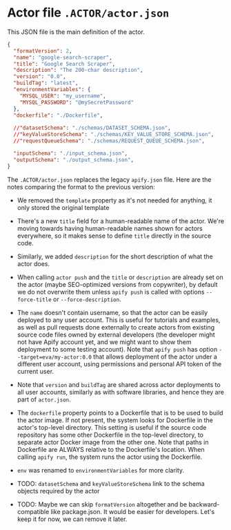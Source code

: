 # Actor file `.ACTOR/actor.json`

This JSON file is the main definition of the actor.

```json
{
  "formatVersion": 2,
  "name": "google-search-scraper",
  "title": "Google Search Scraper",
  "description": "The 200-char description",
  "version": "0.0",
  "buildTag": "latest",
  "environmentVariables": {
    "MYSQL_USER": "my_username",
    "MYSQL_PASSWORD": "@mySecretPassword"
  },
  "dockerfile": "./Dockerfile",
  
  //"datasetSchema": "./schemas/DATASET_SCHEMA.json",
  //"keyValueStoreSchema": "./schemas/KEY_VALUE_STORE_SCHEMA.json",
  //"requestQueueSchema": "./schemas/REQUEST_QUEUE_SCHEMA.json",

  "inputSchema": "./input_schema.json",
  "outputSchema": "./output_schema.json",
}
```

The `.ACTOR/actor.json` replaces the legacy `apify.json` file.
Here are the notes comparing the format to the previous version:

- We removed the `template` property as it's not needed for anything, it only stored the original template
- There's a new `title` field for a human-readable name of the actor.
  We're moving towards having human-readable names shown for actors everywhere,
  so it makes sense to define `title` directly in the source code.
- Similarly, we added `description` for the short description of what the actor does.
- When calling `actor push` and the `title` or `description` are already set
  on the actor (maybe SEO-optimized versions from copywriter),
  by default we do not overwrite them
  unless `apify push` is called with options `--force-title` or `--force-description`.
- The `name` doesn't contain username, so that the actor can be easily deployed
  to any user account. This is useful for tutorials and examples, as well as
  pull requests done externally to create actors from existing source code files
  owned by external developers
  (the developer might not have Apify account yet, and we might want to show them deployment
  to some testing account).
  Note that `apify push` has option `--target=eva/my-actor:0.0` that allows
  deployment of the actor under a different user account, using permissions
  and personal API token of the current user.
- Note that `version` and `buildTag` are shared across actor deployments to
  all user accounts, similarly as with software libraries,
  and hence they are part of `actor.json`.
- The `dockerfile` property points to a Dockerfile that is to be used to build the
  actor image. If not present, the system looks for Dockerfile in the actor's top-level
  directory. This setting is useful if the source code repository has some
  other Dockerfile in the top-level directory, to separate actor Docker image from the
  other one. Note that paths in Dockerfile are ALWAYS relative to the Dockerfile's location.
  When calling `apify run`, the system runs the actor using the Dockerfile.
- `env` was renamed to `environmentVariables` for more clarity.
- TODO: `datasetSchema` and `keyValueStoreSchema` link to the schema objects required
  by the actor

- TODO: Maybe we can skip `formatVersion` altogether and be backward-compatible like package.json.
  It would be easier for developers. Let's keep it for now, we can remove it later.
